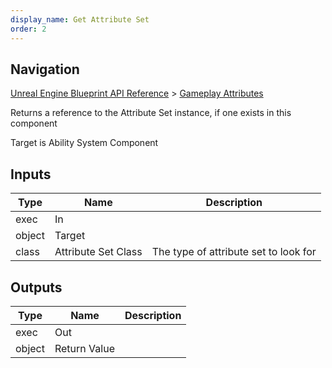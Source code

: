 ```yaml
---
display_name: Get Attribute Set
order: 2
---
```

## Navigation

[Unreal Engine Blueprint API Reference](https://dev.epicgames.com/documentation/en-us/unreal-engine/BlueprintAPI) > [Gameplay Attributes](https://dev.epicgames.com/documentation/en-us/unreal-engine/BlueprintAPI/GameplayAttributes)

Returns a reference to the Attribute Set instance, if one exists in this component

Target is Ability System Component

## Inputs

| Type | Name | Description |
| --- | --- | --- |
| exec | In |  |
| object | Target |  |
| class | Attribute Set Class | The type of attribute set to look for |

## Outputs

| Type | Name | Description |
| --- | --- | --- |
| exec | Out |  |
| object | Return Value |  |
